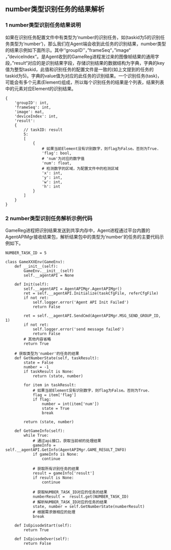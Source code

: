 ## number类型识别任务的结果解析

### 1  number类型识别任务结果说明

​	如果在识别任务配置文件中有类型为‘number的识别任务，如(taskid为5的识别任务类型为‘number’)，那么我们在Agent端会收到此任务的识别结果，number类型的结果示例如下面所示。其中‘‘groupID'’，”frameSeq“，”image“ ，”deviceIndex“。是Agent收到的GameReg进程发过来的图像帧结果的通用字段，”result“对应的是识别结果字段，存储识别结果的数据结构为字典，字典的key值为整型taskid，此值和识别任务的配置文件是一致的(如上文提到的任务的taskid为5)。字典的value值为对应的此任务的识别结果。一个识别任务(task)，可能会有多个元素(Element)组成，所以每个识别任务的结果是个列表，结果列表中的元素对应Element的识别结果。

```
{
	'groupID': int,
	'frameSeq': int,
	'image': mat,
	'deviceIndex': int,
	'result':
	{
		// taskID: result
		5: 
		[
			{
				# 如果当前Element没有识别数字，则flag为False。否则为True.
				'flag': bool,
				# 'num'为对应的数字值
				'num': float,
				# 检测数字的区域，为配置文件中的检测区域
				'x': int,
				'y': int,
				'w': int,
				'h': int
			}
		]
	}
}
```



### 2 number类型识别任务解析示例代码

GameReg进程把识别结果发送到共享内存中，Agent进程通过平台内置的AgentAPIMgr接收结果包，解析结果包中的类型为‘number'的任务的主要代码示例如下。

```
NUMBER_TASK_ID = 5

class GameXXXEnv(GameEnv):
    def __init__(self):
        GameEnv.__init__(self)
        self.__agentAPI = None
    
    def Init(self):
        self.__agentAPI = AgentAPIMgr.AgentAPIMgr()
        ret = self.__agentAPI.Initialize(taskCfgFile, referCfgFile)
        if not ret:
            self.logger.error('Agent API Init Failed')
            return False

        ret = self.__agentAPI.SendCmd(AgentAPIMgr.MSG_SEND_GROUP_ID, 1)
        if not ret:
            self.logger.error('send message failed')
            return False
        # 其他内容省略
        return True

    # 获取类型为'number'的任务的结果
    def GetNumberState(self, taskResult):
        state = False
        number = -1
        if taskResult is None:
            return (state, number)

        for item in taskResult:
            # 如果当前Element没有识别数字，则flag为False。否则为True.
            flag = item['flag']
            if flag:
                number = int(item['num'])
                state = True
                break
        
        return (state, number)
            
    def GetGameInfo(self):
        while True:
            # 通过api接口，获取当前帧的处理结果
            gameInfo = self.__agentAPI.GetInfo(AgentAPIMgr.GAME_RESULT_INFO)
            if gameInfo is None:
                continue
            
            # 获取所有识别任务的结果
            result = gameInfo['result']
            if result is None:
                continue
                
			# 获取NUMBER_TASK_ID对应的任务的结果
            numberResult =  result.get(NUMBER_TASK_ID)
            # 解析NUMBER_TASK_ID对应的任务的结果
            state, number = self.GetNumberState(numberResult)
            # 根据需求做相应的处理
            break
            
    def IsEpisodeStart(self):
        return True

    def IsEpisodeOver(self):
        return False
                
```